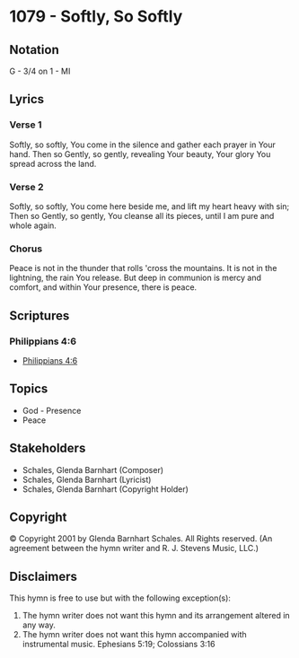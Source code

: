 # 1079 - Softly, So Softly

## Notation

G - 3/4 on 1 - MI

## Lyrics

### Verse 1

Softly, so softly, You come in the silence and gather each prayer in Your hand. Then so Gently, so gently, revealing Your beauty, Your glory You spread across the land.

### Verse 2

Softly, so softly, You come here beside me, and lift my heart heavy with sin; Then so Gently, so gently, You cleanse all its pieces, until I am pure and whole again.

### Chorus

Peace is not in the thunder that rolls 'cross the mountains. It is not in the lightning, the rain You release. But deep in communion is mercy and comfort, and within Your presence, there is peace.


## Scriptures

### Philippians 4:6

- [Philippians 4:6](https://www.biblegateway.com/passage/?search=Philippians%204%3A6)


## Topics

- God - Presence
- Peace

## Stakeholders

- Schales, Glenda Barnhart (Composer)
- Schales, Glenda Barnhart (Lyricist)
- Schales, Glenda Barnhart (Copyright Holder)

## Copyright

© Copyright 2001 by Glenda Barnhart Schales. All Rights reserved.
(An agreement between the hymn writer and R. J. Stevens Music, LLC.)

## Disclaimers

This hymn is free to use but with the following exception(s):
1. The hymn writer does not want this hymn and its arrangement altered in any way.
2. The hymn writer does not want this hymn accompanied with instrumental music.
Ephesians 5:19; Colossians 3:16

